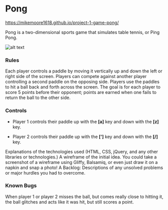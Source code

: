 
# Pong

https://mikemoore1618.github.io/project-1-game-pong/

Pong is a two-dimensional sports game that simulates table tennis, or Ping Pong. 

![alt text](https://i.imgur.com/HxCpqbY.png)

### Rules

Each player controls a paddle by moving it vertically up and down the left or right side of the screen. Players can compete against another player controlling a second paddle on the opposing side. Players use the paddles to hit a ball back and forth across the screen. The goal is for each player to score 5 points before their opponent; points are earned when one fails to return the ball to the other side.


### Controls

- Player 1 controls their paddle up with the **[a]** key and down with the **[z]** key.

- Player 2 controls their paddle up with the **[']** key and down with the **[/]** key.

Explanations of the technologies used (HTML, CSS, jQuery, and any other libraries or technologies.)
A wireframe of the initial idea. You could take a screenshot of a wireframe using Gliffy, Balsamiq, or even just draw it on a napkin and snap a photo!
A Backlog: Descriptions of any unsolved problems or major hurdles you had to overcome.


### Known Bugs

When player 1 or player 2 misses the ball, but comes really close to hitting it, the ball glitches and acts like it was hit, but still scores a point. 
